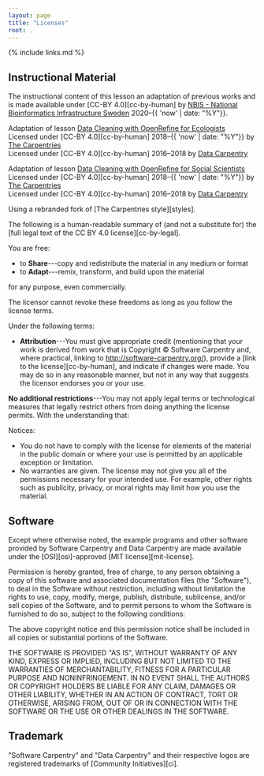 ```yaml
---
layout: page
title: "Licenses"
root: .
---
```

{% include links.md %}
## Instructional Material
The instructional content of this lesson an adaptation of previous works and is made available under [CC-BY 4.0][cc-by-human]
by [NBIS - National Bioinformatics Infrastructure Sweden](nbis_site) 2020–{{ 'now' | date: "%Y"}}.

Adaptation of lesson [Data Cleaning with OpenRefine for Ecologists](https://datacarpentry.org/OpenRefine-ecology-lesson/)<br>
Licensed under [CC-BY 4.0][cc-by-human] 2018–{{ 'now' | date: "%Y"}}
by <a href="{{ site.carpentries_site }}">The Carpentries</a><br>
Licensed under [CC-BY 4.0][cc-by-human] 2016–2018
by <a href="{{ site.dc_site }}">Data Carpentry</a>

Adaptation of lesson [Data Cleaning with OpenRefine for Social Scientists](https://datacarpentry.org/openrefine-socialsci/)<br>
Licensed under [CC-BY 4.0][cc-by-human] 2018–{{ 'now' | date: "%Y"}}
by <a href="{{ site.carpentries_site }}">The Carpentries</a><br>
Licensed under [CC-BY 4.0][cc-by-human] 2016–2018
by <a href="{{ site.dc_site }}">Data Carpentry</a>

Using a rebranded fork of [The Carpentries style][styles].

The following is a human-readable summary of
(and not a substitute for) the [full legal text of the CC BY 4.0
license][cc-by-legal].

You are free:

* to **Share**---copy and redistribute the material in any medium or format
* to **Adapt**---remix, transform, and build upon the material

for any purpose, even commercially.

The licensor cannot revoke these freedoms as long as you follow the
license terms.

Under the following terms:

* **Attribution**---You must give appropriate credit (mentioning that
  your work is derived from work that is Copyright © Software
  Carpentry and, where practical, linking to
  http://software-carpentry.org/), provide a [link to the
  license][cc-by-human], and indicate if changes were made. You may do
  so in any reasonable manner, but not in any way that suggests the
  licensor endorses you or your use.

**No additional restrictions**---You may not apply legal terms or
technological measures that legally restrict others from doing
anything the license permits.  With the understanding that:

Notices:

* You do not have to comply with the license for elements of the
  material in the public domain or where your use is permitted by an
  applicable exception or limitation.
* No warranties are given. The license may not give you all of the
  permissions necessary for your intended use. For example, other
  rights such as publicity, privacy, or moral rights may limit how you
  use the material.

## Software

Except where otherwise noted, the example programs and other software
provided by Software Carpentry and Data Carpentry are made available under the
[OSI][osi]-approved
[MIT license][mit-license].

Permission is hereby granted, free of charge, to any person obtaining
a copy of this software and associated documentation files (the
"Software"), to deal in the Software without restriction, including
without limitation the rights to use, copy, modify, merge, publish,
distribute, sublicense, and/or sell copies of the Software, and to
permit persons to whom the Software is furnished to do so, subject to
the following conditions:

The above copyright notice and this permission notice shall be
included in all copies or substantial portions of the Software.

THE SOFTWARE IS PROVIDED "AS IS", WITHOUT WARRANTY OF ANY KIND,
EXPRESS OR IMPLIED, INCLUDING BUT NOT LIMITED TO THE WARRANTIES OF
MERCHANTABILITY, FITNESS FOR A PARTICULAR PURPOSE AND
NONINFRINGEMENT. IN NO EVENT SHALL THE AUTHORS OR COPYRIGHT HOLDERS BE
LIABLE FOR ANY CLAIM, DAMAGES OR OTHER LIABILITY, WHETHER IN AN ACTION
OF CONTRACT, TORT OR OTHERWISE, ARISING FROM, OUT OF OR IN CONNECTION
WITH THE SOFTWARE OR THE USE OR OTHER DEALINGS IN THE SOFTWARE.

## Trademark

"Software Carpentry" and "Data Carpentry" and their respective logos
are registered trademarks of [Community Initiatives][ci].
